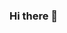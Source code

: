 ### Hi there 👋

<!--
- 👨🏻‍💻 It's me Clarkson De Incognito 🥷
- 🇬🇭 I am a Ghanaian and a developer advocate
- 🔭 I’m currently working on Digio mvp, Buknr which is a native app 
- 🌱 I’m currently learning C programming 
- 😱 I feel like the world is empty without data.... so in that regard, I am learning Data Science coupled with machine learning 
- 👯 I’m looking to collaborate on a big react native app with William Candillon my best Typescript instructor
- 🤔 I’m a JavaScript developer 
- 😋 But I love Typescript 🚀
- 💬 Ask me for help when stuck in a project...🦾
- 📫 How to reach me: fredrickotabil97@gmail.com
- 😄 Idioms : Debugging is twice as hard as writing the code in the first place.Therfore, if you write the code as cleverly as possible, you are, by definition, not smart enough to debug it. - Rajanand
- ⚡ Fun fact:  Any fool can write code that a computer can understand. Good programmers write code that humans can understand.
-->
###
